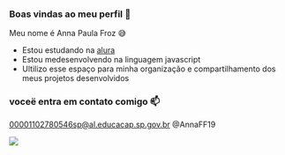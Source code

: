 ### Boas vindas ao meu perfil 💙

Meu nome é Anna Paula Froz 😅

- Estou estudando na [alura](https://www.alura.com.br)
- Estou medesenvolvendo na linguagem javascript
- Ultilizo esse espaço para minha organização e compartilhamento dos meus projetos desenvolvidos

### voceë entra em contato comigo 📫

00001102780546sp@al.educacap.sp.gov.br
@AnnaFF19

![](https://media.tenor.com/7GyHsInT8uoAAAAM/naruto.gif)


